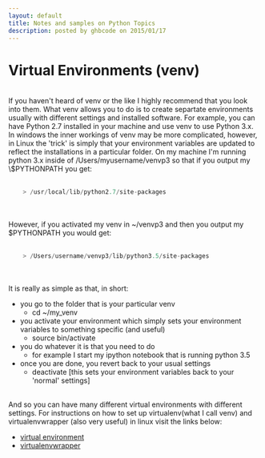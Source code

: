 ```yaml
---
layout: default
title: Notes and samples on Python Topics
description: posted by ghbcode on 2015/01/17
---
```

# Virtual Environments (venv)
<br>
If you haven't heard of venv or the like I highly recommend that you look into them. What venv allows you to do is to create separtate environments usually with different settings and installed software. For example, you can have Python 2.7 installed in your machine and use venv to use Python 3.x. In windows the inner workings of venv may be more complicated, however, in Linux the 'trick' is simply that your environment variables are updated to reflect the installations in a particular folder. On my machine I'm running python 3.x inside of /Users/myusername/venvp3 so that if you output my \$PYTHONPATH you get:<br>
<br>

``` python
    > /usr/local/lib/python2.7/site-packages
```

<br><br>
However, if you activated my venv in ~/venvp3 and then you output my \$PYTHONPATH you would get:<br><br>

``` python
    > /Users/username/venvp3/lib/python3.5/site-packages
```    

<br><br>
It is really as simple as that, in short:<br>
- you go to the folder that is your particular venv
  - cd ~/my_venv
- you activate your environment which simply sets your environment variables to something specific (and useful)
  - source bin/activate
- you do whatever it is that you need to do
  - for example I start my ipython notebook that is running python 3.5
- once you are done, you revert back to your usual settings 
  - deactivate [this sets your environment variables back to your 'normal' settings]
<br><br>

And so you can have many different virtual environments with different settings. For instructions on how to set up virtualenv(what I call venv) and virtualenvwrapper (also very useful) in linux visit the links below:
- [virtual environment](https://wiki.archlinux.org/index.php/Python/Virtual_environment)
- [virtualenvwrapper](http://virtualenvwrapper.readthedocs.io/en/latest/)
